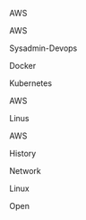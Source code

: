 
AWS
[](https://www.cloudforecast.io/blog/aws-tagging-best-practices/)
[](https://aws.amazon.com/blogs/aws/aws-well-architected-framework-updated-white-papers-tools-and-best-practices/?utm_source=feedburner&utm_medium=feed&utm_campaign=Feed%3A+AmazonWebServicesBlog+%28Amazon+Web+Services+Blog%29)


AWS
[](https://linuxacademy.com/guide/21655-aws-network-load-balancer-basics/)
[](https://linuxacademy.com/guide/19823-how-to-setup-a-loadbalanced-elasticsearch-cluster-on-aws/)
[](https://linuxacademy.com/guide/18753-automating-terraform-with-jenkins-and-aws-codecommit/)
[](https://linuxacademy.com/guide/19824-basic-security-of-your-vpc/)
[](https://linuxacademy.com/guide/14939-guide-to-subnetting-part-3-cidrs-and-route-summarization/)
[](https://linuxacademy.com/guide/13491-introduction-to-nat/)


Sysadmin-Devops
[](https://www.jeffgeerling.com/blog/2020/self-publishing-and-2nd-edition-ansible-devops)
[](https://www.simplethread.com/serverless-im-a-big-kid-now/)
[](https://www.redhat.com/sysadmin/du-command-options)
[](https://www.redhat.com/sysadmin/administering-remote-systems)
[](https://www.redhat.com/sysadmin/arp-versus-ip)

Docker
[](https://docs.docker.com/develop/develop-images/dockerfile_best-practices/)
[](https://saturnism.me/talk/docker-tips-and-tricks/)
[](https://speakerdeck.com/coollog/build-containers-faster-with-jib-a-google-image-build-tool-for-java-applications?slide=4)
[](https://docs.spring.io/spring-boot/docs/current/reference/html/deployment.html#containers-deployment)
[](https://www.baeldung.com/spring-cloud-kubernetes)
[](https://www.youtube.com/watch?v=bkC1spGOI7Y)


Kubernetes
[](https://opensource.com/article/20/7/kubernetes-analogy)
[](https://www.youtube.com/watch?reload=9&reload=9&v=QJ4fODH6DXI&list=PL2We04F3Y_43dAehLMT5GxJhtk3mJtkl5&index=3)
[](https://cloudblog.withgoogle.com/products/containers-kubernetes/exposing-services-on-gke/amp/)
[](https://medium.com/faun/ecs-vs-eks-vs-fargate-the-good-the-bad-the-ugly-9f68bfc3bb73)
[](https://www.learnaws.org/2019/12/16/running-eks-on-aws-fargate/)
[](https://www.linkedin.com/pulse/containerization-aws-eks-vs-ecs-fargate-rachit-lohani/)
[](https://stackoverflow.blog/2020/05/29/why-kubernetes-getting-so-popular/)
[](https://itnext.io/architecting-kubernetes-clusters-choosing-a-cluster-size-92f6feaa2908)
[](https://opensource.com/article/20/6/container-orchestration)
[](https://towardsdatascience.com/kubernetes-application-deployment-with-aws-eks-and-ecr-4600e11b2d3c)
[](https://speakerdeck.com/thockin/kubernetes-and-networks-why-is-this-so-dang-hard)
[](https://aws.amazon.com/blogs/containers/de-mystifying-cluster-networking-for-amazon-eks-worker-nodes/)
[](https://www.magalix.com/blog/kubernetes-patterns-declarative-deployments)
[](https://techbeacon.com/devops/one-year-using-kubernetes-production-lessons-learned)
[](https://medium.com/google-cloud/kubernetes-101-pods-nodes-containers-and-clusters-c1509e409e16#:~:text=Deployments,be%20running%20at%20a%20time.)
[](https://kubernetes.io/docs/concepts/workloads/controllers/deployment/)
[](https://kubernetes.io/docs/concepts/services-networking/)
[](https://kubernetes.io/docs/concepts/configuration/overview/)
[](https://www.youtube.com/watch?reload=9&reload=9&v=0qotVMX-J5s)
[](https://www.youtube.com/watch?v=2vMEQ5zs1ko)
[](https://www.youtube.com/watch?v=7vxDWDD2YnM)
[](https://www.youtube.com/watch?reload=9&v=I5jdLFdWi6w)
[](https://www.youtube.com/watch?v=XvlkYL1dGbw)
[](https://opensource.com/article/20/8/ingress-controllers-kubernetes)
[](https://developers.redhat.com/devnation/tech-talks/10-kubernetes-tools)


AWS
[](https://www.youtube.com/watch?reload=9&v=xBgiArJHv7E)
[](https://www.youtube.com/watch?reload=9&reload=9&v=IEvLkwdFgnU)


Linus
[](https://www.youtube.com/watch?v=0pHImHVrI2I)
[](https://www.youtube.com/watch?v=bTWv-l0JhAc)
[](https://www.youtube.com/watch?v=H8Gd9t7FQqI)
[](https://www.youtube.com/watch?v=7XTHdcmjenI)

AWS
[](https://www.thedevcoach.co.uk/engineers-guide-aws-networking-fundamentals/)
[](https://aws.amazon.com/blogs/apn/aws-networking-for-developers/#:~:text=AWS%20networking%20environment-,AWS%20networking%20concepts,virtual%20network%20that%20you%20define.)
[](https://docs.aws.amazon.com/elasticloadbalancing/latest/userguide/how-elastic-load-balancing-works.html#load-balancer-scheme)


History
[](https://briancallahan.net/blog/20200808.html)


Network
[](https://www.youtube.com/watch?v=9nCIjLlLVzY)
[](https://www.youtube.com/watch?v=HbgzrKJvDRw)


Linux
[](https://www.youtube.com/watch?v=J2QP4onqJKI)
[](https://blog.haschek.at/2020/stopping-phishing-campaigns-with-bash.html)
[](https://thenewstack.io/how-io_uring-and-ebpf-will-revolutionize-programming-in-linux/)
[](https://www.youtube.com/watch?v=sDrRvrh16ws&feature=youtu.be)
[](https://fedoramagazine.org/automating-network-devices-with-ansible/)


Open
[](https://hacks.mozilla.org/2020/04/code-quality-tools-at-mozilla/)
[](https://community.kde.org/Get_Involved/development#Set_up_your_development_environment)
